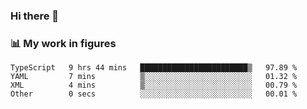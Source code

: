 ### Hi there 👋

### 📊 My work in figures

<!--START_SECTION:waka-->

```text
TypeScript   9 hrs 44 mins   ████████████████████████▒   97.89 %
YAML         7 mins          ▒░░░░░░░░░░░░░░░░░░░░░░░░   01.32 %
XML          4 mins          ▒░░░░░░░░░░░░░░░░░░░░░░░░   00.79 %
Other        0 secs          ░░░░░░░░░░░░░░░░░░░░░░░░░   00.01 %
```

<!--END_SECTION:waka-->
